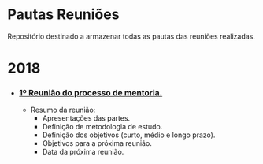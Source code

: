 # Pautas Reuniões

Repositório destinado a armazenar todas as pautas das reuniões realizadas.


# 2018

- ### [1º Reunião do processo de mentoria.](01_reuniao_08_01_2018.md)
    - Resumo da reunião:
        - Apresentações das partes.
        - Definição de metodologia de estudo.
        - Definição dos objetivos (curto, médio e longo prazo).
        - Objetivos para a próxima reunião.
        - Data da próxima reunião.